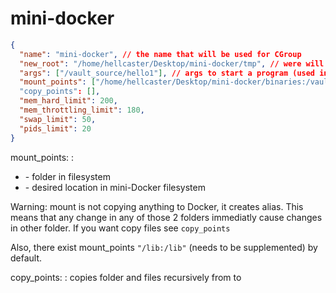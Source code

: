 # mini-docker
```json
{
  "name": "mini-docker", // the name that will be used for CGroup
  "new_root": "/home/hellcaster/Desktop/mini-docker/tmp", // were will be the storage of current container
  "args": ["/vault_source/hello1"], // args to start a program (used in execv)
  "mount_points": ["/home/hellcaster/Desktop/mini-docker/binaries:/vault_source"], // mount <from>:<to>
  "copy_points": [],
  "mem_hard_limit": 200,
  "mem_throttling_limit": 180,
  "swap_limit": 50,
  "pids_limit": 20
}
```

mount_points: <from>:<to>
- <from> - folder in filesystem
- <to> - desired location in mini-Docker filesystem

Warning: mount is not copying anything to Docker, it creates alias. This means that any change in any of those 2 folders immediatly cause changes in other folder. If you want copy files see `copy_points`

Also, there exist mount_points `"/lib:/lib"` (needs to be supplemented) by default.

copy_points: <from>:<to> copies folder and files recursively from <from> to <to>
